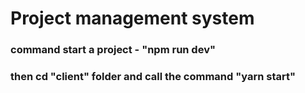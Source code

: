 # Project management system

### command start a project - "npm run dev"


### then cd "client" folder and call the command "yarn start"
